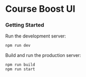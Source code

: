 # Course Boost UI

### Getting Started

Run the development server:
```bash
npm run dev
```

Build and run the production server:
```
npm run build
npm run start
```
